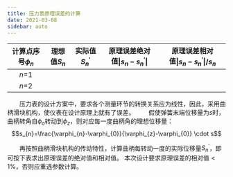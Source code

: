 ```yaml
---
title: 压力表原理误差的计算
date: 2021-03-08
sidebar: auto
---
```


|计算点序号$\phi_{n}$|理想值$S_{n}$|实际值${S_{n}^{\prime}}$|原理误差绝对值${\|s_{n}-s_{n}^{\prime}\|}$|原理误差相对值${\|s_{n}-s_{n}^{\prime}\| / s_{n}}$|
|:---:|:---:|:---:|:---:|:---:|
|$n$=1|||||
|$n$=2|||||

&emsp;&emsp;压力表的设计方案中，要求各个测量环节的转换关系应为线性，因此，采用曲柄滑块机构，使仪表在设计原理上就有了误差。
&emsp;&emsp;假使弹簧末端位移量为$s$时，曲柄转角自$\phi_{o}$转动到$\phi_{z}$，则对应每一度曲柄角的理想位移量：
$$s_{n}=\frac{\varphi_{n}-\varphi_{0}}{\varphi_{z}-\varphi_{0}} \cdot s$$

&emsp;&emsp;再按照曲柄滑块机构的传动特性，计算曲柄每转动一度的实际位移量${S_{n}^{\prime}}$，即可按下表求出原理误差的绝对值和相对值。
本次设计要求原理误差的相对值$<{1\%}$，否则应重选参数计算。

<style>
table
{
  margin: 1rem auto !important;
  display: table !important;
  --code-color: transparent;
}
</style>
